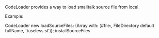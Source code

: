 CodeLoader provides a way to load smalltalk source file from local.

Example: 

CodeLoader new 
	loadSourceFiles: (Array with: 
		(#file:, 
		FileDirectory default fullName, 
		'/useless.st')); 
	installSourceFiles 
